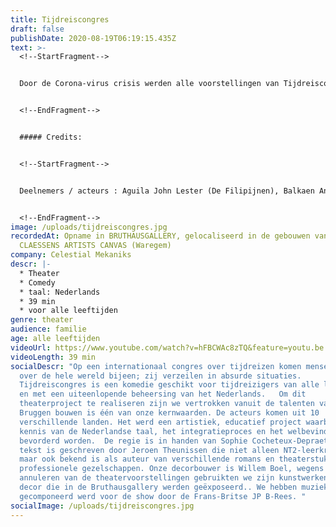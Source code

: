 ```yaml
---
title: Tijdreiscongres
draft: false
publishDate: 2020-08-19T06:19:15.435Z
text: >-
  <!--StartFragment-->


  Door de Corona-virus crisis werden alle voorstellingen van Tijdreiscongres in theater verboden. Toch wilden wij met dit project doorgaan. Na vier maanden repetities online zijn wij blij om u de verfilming van Tijdreiscongres voor te stellen, gemaakt met beperkte middelen maar in een prachtige onverwachte locatie en een onvoorwaardelijke passie voor de Cultuur en de Kunsten. Op een internationaal congres over tijdreizen komen mensen van over de hele wereld bijeen; zij verzeilen in absurde situaties. Tijdreiscongres is een komedie geschikt voor tijdreizigers van alle leeftijden en met een uiteenlopende beheersing van het Nederlands. Om dit theaterproject te realiseren zijn we vertrokken vanuit de talenten van elkeen. Bruggen bouwen is één van onze kernwaarden. De acteurs komen uit 10 verschillende landen. Het werd een artistiek, educatief project waarbij de kennis van de Nederlandse taal, het integratieproces en het welbevinden bevorderd worden. De regie is in handen van Sophie Cocheteux-Depraeter. De tekst is geschreven door Jeroen Theunissen die niet alleen NT2-leerkracht is, maar ook bekend is als auteur van verschillende romans en theaterstukken bij professionele gezelschappen. Onze decorbouwer is Willem Boel, wegens het annuleren van de theatervoorstellingen gebruikten we zijn kunstwerken als decor die in de Bruthausgallery werden geëxposeerd.. We hebben muziek die gecomponeerd werd voor de show door de Frans-Britse JP B-Rees.


  <!--EndFragment-->


  ##### Credits:


  <!--StartFragment-->


  Deelnemers / acteurs : Aguila John Lester (De Filipijnen), Balkaen Angelina (Oekraïne), Bavilla Sandy (Congo), Cui Qianjing (China), Dominguez Michelangeli David (Venezuela), Naim Erbaba (Turkije), Anastasia Galvita (Rusland), Hegedus Melinda (Hongarije), Omrani Armaghan (Iran), Shahada Mohammad (Syrië). Regie en productie : Sophie Cocheteux-Depraeter Tekst en taalcoach : Jeroen Theunissen Muziek en productie assistent : Jean-Pierre Bouchard-Rees Licht en videomontage : Alexander Coppenolle Kunstwerken en decor : Willem Boel Producenten : Celestial Mekaniks en CVO Miras SPONSORS : STAD WAREGEM CLAESSENS ARTISTS CANVAS WILLEM BOEL CC DE SCHAKEL CC HET PERRON SCHOUWBURG VAN KORTRIJK PRINTBURO (Waregem) KRINGLOOPWINKEL (Kortrijk, Wevelgem) MARNIXRING IEPER WESTLAND ACP PRODUCTIONS DENYS


  <!--EndFragment-->
image: /uploads/tijdreiscongres.jpg
recordedAt: Opname in BRUTHAUSGALLERY, gelocaliseerd in de gebouwen van
  CLAESSENS ARTISTS CANVAS (Waregem)
company: Celestial Mekaniks
descr: |-
  * Theater
  * Comedy
  * taal: Nederlands
  * 39 min
  * voor alle leeftijden
genre: theater
audience: familie
age: alle leeftijden
videoUrl: https://www.youtube.com/watch?v=hFBCWAc8zTQ&feature=youtu.be
videoLength: 39 min
socialDescr: "Op een internationaal congres over tijdreizen komen mensen van
  over de hele wereld bijeen; zij verzeilen in absurde situaties.
  Tijdreiscongres is een komedie geschikt voor tijdreizigers van alle leeftijden
  en met een uiteenlopende beheersing van het Nederlands.   Om dit
  theaterproject te realiseren zijn we vertrokken vanuit de talenten van elkeen.
  Bruggen bouwen is één van onze kernwaarden. De acteurs komen uit 10
  verschillende landen. Het werd een artistiek, educatief project waarbij de
  kennis van de Nederlandse taal, het integratieproces en het welbevinden
  bevorderd worden.  De regie is in handen van Sophie Cocheteux-Depraeter.  De
  tekst is geschreven door Jeroen Theunissen die niet alleen NT2-leerkracht is,
  maar ook bekend is als auteur van verschillende romans en theaterstukken bij
  professionele gezelschappen. Onze decorbouwer is Willem Boel, wegens het
  annuleren van de theatervoorstellingen gebruikten we zijn kunstwerken als
  decor die in de Bruthausgallery werden geëxposeerd.. We hebben muziek die
  gecomponeerd werd voor de show door de Frans-Britse JP B-Rees. "
socialImage: /uploads/tijdreiscongres.jpg
---
```

